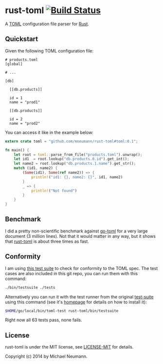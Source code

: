 # rust-toml [![Build Status][travis-image]][travis-link]

[travis-image]: https://travis-ci.org/mneumann/rust-toml.png?branch=master
[travis-link]: https://travis-ci.org/mneumann/rust-toml

A [TOML][toml-home] configuration file parser for [Rust][rust-home].

[toml-home]: https://github.com/mojombo/toml
[rust-home]: http://www.rust-lang.org

## Quickstart

Given the following TOML configuration file:

```
# products.toml
[global]

# ...

[db]

  [[db.products]]

  id = 1
  name = "prod1"

  [[db.products]]

  id = 2
  name = "prod2"
```

You can access it like in the example below:

```rust
extern crate toml = "github.com/mneumann/rust-toml#toml:0.1";

fn main() {
    let root = toml::parse_from_file("products.toml").unwrap();
    let id1  = root.lookup("db.products.0.id").get_int();
    let name2 = root.lookup("db.products.1.name").get_str();
    match (id1, name2) {
        (Some(id1), Some(ref name2)) => {
            println!("id1: {}, name2: {}", id1, name2)
        }
        _ => {
            println!("Not found")
        }
    }
}
```
## Benchmark

I did a pretty non-scientific benchmark against [go-toml] for a 
very large document (3 million lines). Not that it would matter
in any way, but it shows that [rust-toml] is about three times
as fast.

[go-toml]: https://github.com/pelletier/go-toml
[rust-toml]: https://github.com/mneumann/rust-toml

## Conformity

I am using [this test suite][test-suite] to check for conformity to the TOML spec.
The test cases are also included in this git repo, you can run them with
this command:

```sh
./bin/testsuite ./tests
```

Alternatively you can run it with the test runner from the original
[test-suite][test-suite] using this command (see it's [homepage][test-suite]
for details on how to install it):

```sh
$HOME/go/local/bin/toml-test rust-toml/bin/testsuite
```

Right now all 63 tests pass, none fails. 

[test-suite]: https://github.com/BurntSushi/toml-test

## License

rust-toml is under the MIT license, see [LICENSE-MIT][license] for details.

[license]: LICENSE-MIT

Copyright (c) 2014 by Michael Neumann.

